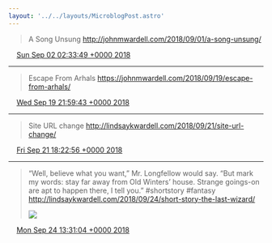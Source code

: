 ```yaml
---
layout: '../../layouts/MicroblogPost.astro'
---
```


> A Song Unsung http://johnmwardell.com/2018/09/01/a-song-unsung/

<img src="/media/tweet.ico" width="12" /> [Sun Sep 02 02:33:49 +0000 2018](https://twitter.com/lindsaykwardell/status/1036079721187078146)

----

> Escape From Arhals https://johnmwardell.com/2018/09/19/escape-from-arhals/

<img src="/media/tweet.ico" width="12" /> [Wed Sep 19 21:59:43 +0000 2018](https://twitter.com/lindsaykwardell/status/1042533724238307330)

----

> Site URL change http://lindsaykwardell.com/2018/09/21/site-url-change/

<img src="/media/tweet.ico" width="12" /> [Fri Sep 21 18:22:56 +0000 2018](https://twitter.com/lindsaykwardell/status/1043203944665817088)

----

> “Well, believe what you want,” Mr. Longfellow would say. “But mark my words: stay far away from Old Winters’ house. Strange goings-on are apt to happen there, I tell you.” #shortstory #fantasy http://lindsaykwardell.com/2018/09/24/short-story-the-last-wizard/ 
> 
> ![](/media/1044217658067959810-Dn3ObQJUcAAuP12.jpg)

<img src="/media/tweet.ico" width="12" /> [Mon Sep 24 13:31:04 +0000 2018](https://twitter.com/lindsaykwardell/status/1044217658067959810)